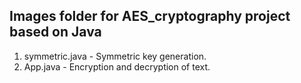 ## Images folder for AES_cryptography project based on Java 
1. symmetric.java - Symmetric key generation.
2. App.java - Encryption and decryption of text.

